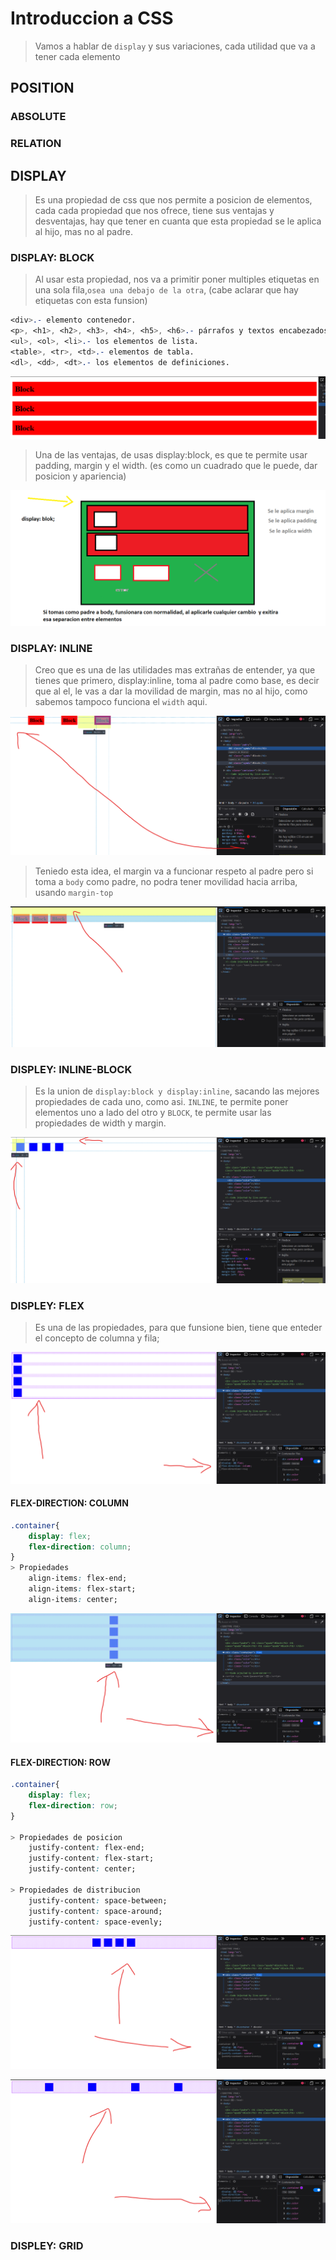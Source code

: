 # Introduccion a CSS

> Vamos a hablar de `display` y sus variaciones, cada utilidad que va a tener cada elemento

## POSITION

### ABSOLUTE
### RELATION






## DISPLAY

> Es una propiedad  de css que nos permite a posicion de elementos, cada cada propiedad que nos ofrece, tiene sus ventajas y desventajas, hay que tener en cuanta que esta propiedad se le aplica al hijo, mas no al padre.

### DISPLAY: BLOCK
> Al usar esta propiedad, nos va a primitir poner multiples etiquetas en una sola fila,`osea una debajo de la otra`, (cabe aclarar que hay etiquetas con esta funsion)

```CSS
<div>.- elemento contenedor.
<p>, <h1>, <h2>, <h3>, <h4>, <h5>, <h6>.- párrafos y textos encabezados.
<ul>, <ol>, <li>.- los elementos de lista.
<table>, <tr>, <td>.- elementos de tabla.
<dl>, <dd>, <dt>.- los elementos de definiciones.
```

![](parte1.png)

> Una de las ventajas, de usas display:block, es que te permite usar padding, margin y el width. (es como un cuadrado que le puede, dar posicion y apariencia)

![](resumen_block.png)


### DISPLAY: INLINE

> Creo que es una de las utilidades mas extrañas de entender, ya que tienes que primero, display:inline, toma al padre como base, es decir que al el, le vas a dar la movilidad de margin, mas no al hijo, como sabemos tampoco funciona el `width` aqui. 

![](parte2.png)

> Teniedo esta idea, el margin va a funcionar respeto al padre pero si toma a `body` como padre, no podra tener movilidad hacia arriba, usando `margin-top`

![](parte3.png)

### DISPLEY: INLINE-BLOCK

> Es la union de `display:block y display:inline`, sacando las mejores propiedades de cada uno, como asi. `INLINE`, te permite poner elementos uno a lado del otro y `BLOCK`, te permite usar las propiedades de width y margin.

![](parte4.png)


### DISPLEY: FLEX

> Es una de las propiedades, para que funsione bien, tiene que enteder el concepto de columna y fila;

![](flex-1.png)

#### FLEX-DIRECTION: COLUMN

``` CSS
.container{
    display: flex;
    flex-direction: column;
}
> Propiedades
    align-items: flex-end;
    align-items: flex-start;
    align-items: center;

```
![](flex-2.png)
#### FLEX-DIRECTION: ROW

``` CSS
.container{
    display: flex;
    flex-direction: row;
}

> Propiedades de posicion
    justify-content: flex-end;
    justify-content: flex-start;
    justify-content: center;

> Propiedades de distribucion
    justify-content: space-between;
    justify-content: space-around;
    justify-content: space-evenly;

```
![](flex-3.png)

![](flex-4.png)


### DISPLEY: GRID            